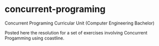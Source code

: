 # concurrent-programing
Concurrent Programing Curricular Unit (Computer Engineering Bachelor)

Posted here the resolution for a set of exercises involving Concurrent Progamming using coastline.
